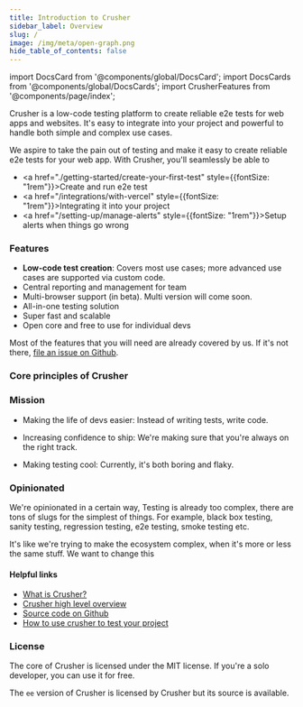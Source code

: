 ```yaml
---
title: Introduction to Crusher
sidebar_label: Overview
slug: /
image: /img/meta/open-graph.png
hide_table_of_contents: false
---
```


import DocsCard from '@components/global/DocsCard';
import DocsCards from '@components/global/DocsCards';
import CrusherFeatures from '@components/page/index';

<head>
  <title>Crusher Docs</title>
  <meta
    name="description"
    content="Crusher.dev"
  />
  <link rel="canonical" href="https://docs.crusher.dev/" />
  <link rel="alternate" href="https://docs.crusher.dev/" hreflang="x-default" />
  <link rel="alternate" href="https://docs.crusher.dev/" hreflang="en" />
  <meta property="og:url" content="https://docs.crusher.dev/" />
</head>

Crusher is a low-code testing platform to create reliable e2e tests for web apps and websites. It's easy to integrate into your project and powerful to handle both simple and complex use cases.

We aspire to take the pain out of testing and make it easy to create reliable e2e tests for your web app. With Crusher, you'll seamlessly be able to

-  <a href="./getting-started/create-your-first-test" style={{fontSize: "1rem"}}>Create and run e2e test</a>
-  <a href="/integrations/with-vercel" style={{fontSize: "1rem"}}>Integrating it into your project</a>
-  <a href="/setting-up/manage-alerts" style={{fontSize: "1rem"}}>Setup alerts when things go wrong</a>

### Features
- **Low-code test creation**: Covers most use cases; more advanced use cases are supported via custom code.
- Central reporting and management for team
- Multi-browser support (in beta). Multi version will come soon.
- All-in-one testing solution
- Super fast and scalable
- Open core and free to use for individual devs


Most of the features that you will need are already covered by us. If it's not there, [file an issue on Github](https://github.com/crusherdev/crusher/issues/new/choose).

### Core principles of Crusher
<CrusherFeatures/>

### Mission

- Making the life of devs easier: Instead of writing tests, write code.

- Increasing confidence to ship: We're making sure that you're always on the right track.

- Making testing cool: Currently, it's both boring and flaky.


### Opinionated

We're opinionated in a certain way, Testing is already too complex, there are tons of slugs for the simplest of things. For example, black box testing, sanity testing, regression testing, e2e testing, smoke testing etc.

It's like we're trying to make the ecosystem complex, when it's more or less the same stuff. We want to change this
#### Helpful links

- [What is Crusher?](/getting-started/what-is-crusher)
- [Crusher high level overview](/getting-started/how-crusher-works)
- [Source code on Github](https://github.com/crusherdev/crusher)
- [How to use crusher to test your project](http://localhost:3003/getting-started/create-your-first-test)

### License

The core of Crusher is licensed under the MIT license. If you're a solo developer, you can use it for free.

The `ee` version of Crusher is licensed by Crusher but its source is available.